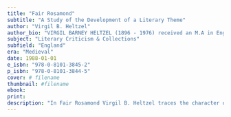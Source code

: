 ```yaml
---
title: "Fair Rosamond"
subtitle: "A Study of the Development of a Literary Theme"
author: "Virgil B. Heltzel"
author_bio: "VIRGIL BARNEY HELTZEL (1896 - 1976) received an M.A in English from Harvard University in 1920, and a PhD from the University of Chicago in 1925 after serving in the U.S. Army from 1917-1919. He taught in the English Department at Northwestern University where he remained until his retirement as a professor of English in 1962."
subject: "Literary Criticism & Collections"
subfield: "England"
era: "Medieval"
date: 1988-01-01
e_isbn: "978-0-8101-3845-2"
p_isbn: "978-0-8101-3844-5"
cover: # filename
thumbnail: #filename
ebook:
print:
description: "In Fair Rosamond Virgil B. Heltzel traces the character of Rosamond Clifford, known as Fair Rosamond - which has its origins as a theme in medieval literature -through its use in poetry and plays and novels, from the Renaissance through the early twentieth century. Heltzel's book retains its importance today for scholars tracing certain thematic structures through all periods of literature."
---
```

